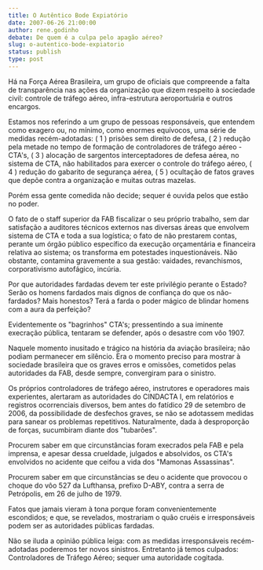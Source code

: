 ```yaml
---
title: O Autêntico Bode Expiatório
date: 2007-06-26 21:00:00
author: rene.godinho
debate: De quem é a culpa pelo apagão aéreo?
slug: o-autentico-bode-expiatorio
status: publish 
type: post
---
```


Há na Força Aérea Brasileira, um grupo de oficiais que compreende a falta de transparência nas ações da organização que dizem respeito à sociedade civil: controle de tráfego aéreo, infra-estrutura aeroportuária e outros encargos.  

Estamos nos referindo a um grupo de pessoas responsáveis, que entendem como exagero ou, no mínimo, como enormes equívocos, uma série de medidas recém-adotadas: ( 1 ) prisões sem direito de defesa, ( 2 ) redução pela metade no tempo de formação de controladores de tráfego aéreo - CTA's, ( 3 ) alocação de sargentos interceptadores de defesa aérea, no sistema de CTA, não habilitados para exercer o controle do tráfego aéreo, ( 4 ) redução do gabarito de segurança aérea, ( 5 ) ocultação de fatos graves que depõe contra a organização e muitas outras mazelas.  

Porém essa gente comedida não decide; sequer é ouvida pelos que estão no poder.  

O fato de o staff superior da FAB fiscalizar o seu próprio trabalho, sem dar satisfação a auditores técnicos externos nas diversas áreas que envolvem sistema de CTA e toda a sua logística; o fato de não prestarem contas, perante um órgão público específico da execução orçamentária e financeira relativa ao sistema; os transforma em potestades inquestionáveis. Não obstante, contamina gravemente a sua gestão: vaidades, revanchismos, corporativismo autofágico, incúria.  

Por que autoridades fardadas devem ter este privilégio perante o Estado? Serão os homens fardados mais dignos de confiança do que os não-fardados? Mais honestos? Terá a farda o poder mágico de blindar homens com a aura da perfeição?   

Evidentemente os "bagrinhos" CTA's; pressentindo a sua iminente execração pública, tentaram se defender, após o desastre com vôo 1907.  

Naquele momento inusitado e trágico na história da aviação brasileira; não podiam permanecer em silêncio. Era o momento preciso para mostrar à sociedade brasileira que os graves erros e omissões, cometidos pelas autoridades da FAB, desde sempre, convergiram para o sinistro.   

Os próprios controladores de tráfego aéreo, instrutores e operadores mais experientes, alertaram as autoridades do CINDACTA I, em relatórios e registros ocorrenciais diversos, bem antes do fatídico 29 de setembro de 2006, da possibilidade de desfechos graves, se não se adotassem medidas para sanear os problemas repetitivos. Naturalmente, dada à desproporção de forças, sucumbiram diante dos "tubarões".   

Procurem saber em que circunstâncias foram execrados pela FAB e pela imprensa, e apesar dessa crueldade, julgados e absolvidos, os CTA's envolvidos no acidente que ceifou a vida dos "Mamonas Assassinas".  

Procurem saber em que circunstâncias se deu o acidente que provocou o choque do vôo 527 da Lufthansa, prefixo D-ABY, contra a serra de Petrópolis, em 26 de julho de 1979.  

Fatos que jamais vieram à tona porque foram convenientemente escondidos; e que, se revelados, mostrariam o quão cruéis e irresponsáveis podem ser as autoridades públicas fardadas.  

Não se iluda a opinião pública leiga: com as medidas irresponsáveis recém-adotadas poderemos ter novos sinistros. Entretanto já temos culpados: Controladores de Tráfego Aéreo; sequer uma autoridade cogitada.  

